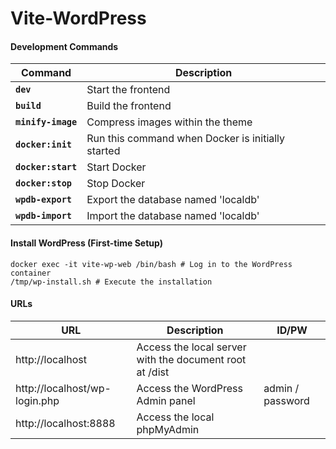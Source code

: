 # Vite-WordPress

#### Development Commands

| Command            | Description                                       |
| ------------------ | ------------------------------------------------- |
| **`dev`**          | Start the frontend                                |
| **`build`**        | Build the frontend                                |
| **`minify-image`** | Compress images within the theme                  |
| **`docker:init`**  | Run this command when Docker is initially started |
| **`docker:start`** | Start Docker                                      |
| **`docker:stop`**  | Stop Docker                                       |
| **`wpdb-export`**  | Export the database named 'localdb'               |
| **`wpdb-import`**  | Import the database named 'localdb'               |

#### Install WordPress (First-time Setup)

```
docker exec -it vite-wp-web /bin/bash # Log in to the WordPress container
/tmp/wp-install.sh # Execute the installation
```

#### URLs

| URL                           | Description                                             | ID/PW            |
| ----------------------------- | ------------------------------------------------------- | ---------------- |
| http://localhost              | Access the local server with the document root at /dist |                  |
| http://localhost/wp-login.php | Access the WordPress Admin panel                        | admin / password |
| http://localhost:8888         | Access the local phpMyAdmin                             |                  |
